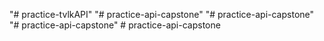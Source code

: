 "# practice-tvlkAPI" 
"# practice-api-capstone" 
"# practice-api-capstone" 
"# practice-api-capstone" 
#   p r a c t i c e - a p i - c a p s t o n e  
 